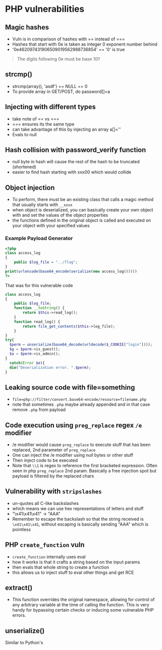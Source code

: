 # PHP vulnerabilities

## Magic hashes

- Vuln is in comparison of hashes with == instead of ===
- Hashes that start with 0e is taken as integer 0 exponent number behind
- '0e462097431906509019562988736854' == '0' is true
> The digits following 0e must be base 10!!

## strcmp()

- strcmp(array(), 'asdf') == NULL == 0
- To provide array in GET/POST, do password[]=a

## Injecting with different types

- take note of == vs ===
- === ensures its the same type
- can take advantage of this by injecting an array a[]=''
- Evals to null

## Hash collision with password_verify function
- null byte in hash will cause the rest of the hash to be truncated (shortened)
- easier to find hash starting with xxx00 which would collide

## Object injection
- To perform, there must be an existing class that calls a magic method that usually starts with `__xxxx` 
- when object is deserialized, you can basically create your own object with and set the values of the object properties
- the functions defined in the original object is called and executed on your object with your specified values 

### Example Payload Generator
```php
<?php
class access_log
{
	public $log_file = "../flag";
}
print(urlencode(base64_encode(serialize(new access_log()))))
?>
```

That was for this vulnerable code
```php
class access_log
{
	public $log_file;
	function __toString() {
		return $this->read_log();
	}
	function read_log() {
		return file_get_contents($this->log_file);
	}
}
try{
  $perm = unserialize(base64_decode(urldecode($_COOKIE["login"])));
  $g = $perm->is_guest();
  $a = $perm->is_admin();
}
  catch(Error $e){
  die("Deserialization error. ".$perm);
}
```

## Leaking source code with file=something
- `file=php://filter/convert.base64-encode/resource=filename.php`
- note that sometimes `.php` maybe already appended and in that case remove `.php` from payload

## Code execution using `preg_replace` regex `/e` modifier
- /e modifier would cause `preg_replace` to execute stuff that has been replaced, 2nd parameter of `preg_replace`
- One can inject the /e modifier using null bytes or other stuff
- Then inject code to be executed
- Note that `\\1` is regex to reference the first bracketed expression. Often seen in php `preg_replace` 2nd param. Basically a free injection spot but payload is filtered by the replaced chars

## Vulnerability with `stripslashes`
- un-quotes all C-like backslashes
- which means we can use hex representations of letters and stuff 
- "\x41\x41\x41" -> "AAA"
- Remember to escape the backslash so that the string received is `\x41\x41\x41`, without escaping is basically sending "AAA" which is pointless

## PHP `create_function` vuln
- `create_function` internally uses eval
- how it works is that it crafts a string based on the input params
- then evals that whole string to create a function
- this allows us to inject stuff to eval other things and get RCE

## extract()
- This function overrides the original namespace, allowing for control of any arbitrary variable at the time of calling the function. This is very handy for bypassing certain checks or inducing some vulnerable PHP errors.

## unserialize()

Similar to Python's 
